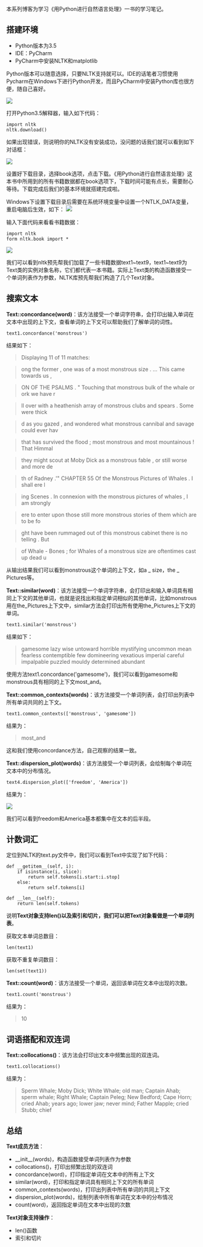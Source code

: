 
本系列博客为学习《用Python进行自然语言处理》一书的学习笔记。

## 搭建环境 ##

- Python版本为3.5
- IDE：PyCharm
- PyCharm中安装NLTK和matplotlib

Python版本可以随意选择，只要NLTK支持就可以。IDE的话笔者习惯使用Pycharm在Windows下进行Python开发，而且PyCharm中安装Python库也很方便，随自己喜好。

![](http://www.burnelltek.com/static/img/1481709413821NLTK.PNG)

打开Python3.5解释器，输入如下代码：

    import nltk
    nltk.download()

如果出现错误，则说明你的NLTK没有安装成功，没问题的话我们就可以看到如下对话框：

![](http://www.burnelltek.com/static/img/1481794126357NLTK.PNG)

设置好下载目录，选择book选项，点击下载。《用Python进行自然语言处理》这本书中所用到的所有书籍数据都在book选项下，下载时间可能有点长，需要耐心等待。下载完成后我们的基本环境就搭建完成啦。

Windows下设置下载目录后需要在系统环境变量中设置一个NTLK_DATA变量，重启电脑后生效，如下：
![](http://www.burnelltek.com/static/img/2017/9/14151841.PNG)

输入下面代码来看看书籍数据：
   
    import nltk
    form nltk.book import *

![](http://www.burnelltek.com/static/img/2017/9/14151841.PNG)

我们可以看到nltk预先帮我们加载了一些书籍数据text1~text9，text1~text9为Text类的实例对象名称，它们都代表一本书籍。实际上Text类的构造函数接受一个单词列表作为参数，NLTK库预先帮我们构造了几个Text对象。

## 搜索文本 ##

**Text::concordance(word)**：该方法接受一个单词字符串，会打印出输入单词在文本中出现的上下文，查看单词的上下文可以帮助我们了解单词的词性。

    text1.concordance('monstrous')

结果如下：
>Displaying 11 of 11 matches:

>ong the former , one was of a most monstrous size . ... This came towards us , 

>ON OF THE PSALMS . " Touching that monstrous bulk of the whale or ork we have r

>ll over with a heathenish array of monstrous clubs and spears . Some were thick

>d as you gazed , and wondered what monstrous cannibal and savage could ever hav

>that has survived the flood ; most monstrous and most mountainous ! That Himmal

>they might scout at Moby Dick as a monstrous fable , or still worse and more de

>th of Radney .'" CHAPTER 55 Of the Monstrous Pictures of Whales . I shall ere l

>ing Scenes . In connexion with the monstrous pictures of whales , I am strongly

>ere to enter upon those still more monstrous stories of them which are to be fo

>ght have been rummaged out of this monstrous cabinet there is no telling . But 

>of Whale - Bones ; for Whales of a monstrous size are oftentimes cast up dead u

从输出结果我们可以看到monstrous这个单词的上下文，如a _ size，the _ Pictures等。

**Text::similar(word)**：该方法接受一个单词字符串，会打印出和输入单词具有相同上下文的其他单词，也就是说找出和指定单词相似的其他单词，比如monstrous用在the\_Pictures上下文中，similar方法会打印出所有使用the\_Pictures上下文的单词。

    text1.similar('monstrous')

结果如下：
>gamesome lazy wise untoward horrible mystifying uncommon mean fearless
contemptible few domineering vexatious imperial careful impalpable
puzzled mouldy determined abundant

使用方法text1.concordance('gamesome')，我们可以看到gamesome和monstrous具有相同的上下文most\_and。

**Text::common_contexts(words)**：该方法接受一个单词列表，会打印出列表中所有单词共同的上下文。

    text1.common_contexts(['monstrous', 'gamesome'])

结果为：
>most_and

这和我们使用concordance方法，自己观察的结果一致。

**Text::dispersion_plot(words)**：该方法接受一个单词列表，会绘制每个单词在文本中的分布情况。

    text4.dispersion_plot(['freedom', 'America'])

结果为：

![](http://www.burnelltek.com/static/img/1481869173511NLTK.PNG)

我们可以看到freedom和America基本都集中在文本的后半段。

## 计数词汇 ##
定位到NLTK的text.py文件中，我们可以看到Text中实现了如下代码：
 
    def __getitem__(self, i):
        if isinstance(i, slice):
            return self.tokens[i.start:i.stop]
        else:
            return self.tokens[i]

    def __len__(self):
        return len(self.tokens)

说明**Text对象支持len()以及索引和切片，我们可以把Text对象看做是一个单词列表**。

获取文本单词总数目：

    len(text1)

获取不重复单词数目：
    
    len(set(text1))

**Text::count(word)**：该方法接受一个单词，返回该单词在文本中出现的次数。
    
    text1.count('monstrous')

结果为：
>10

## 词语搭配和双连词 ##

**Text::collocations()**：该方法会打印出文本中频繁出现的双连词。

    text1.collocations()

结果为：
> Sperm Whale; Moby Dick; White Whale; old man; Captain Ahab; sperm
> whale; Right Whale; Captain Peleg; New Bedford; Cape Horn; cried Ahab;
> years ago; lower jaw; never mind; Father Mapple; cried Stubb; chief

## 总结 ##

**Text成员方法**：

- \_\_init\_\_(words)，构造函数接受单词列表作为参数
- collocations()，打印出频繁出现的双连词
- concordance(word)，打印指定单词在文本中的所有上下文
- similar(word)，打印和指定单词具有相同上下文的所有单词
- common_contexts(words)，打印出列表中所有单词的共同上下文
- dispersion_plot(words)，绘制列表中所有单词在文本中的分布情况
- count(word)，返回指定单词在文本中出现的次数

**Text对象支持操作**：

- len()函数
- 索引和切片


